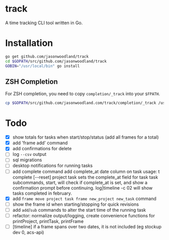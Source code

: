 # track

A time tracking CLI tool written in Go.

# Installation

```sh
go get github.com/jasonwoodland/track
cd $GOPATH/src/github.com/jasonwoodland/track
GOBIN="/usr/local/bin" go install

```

## ZSH Completion

For ZSH completion, you need to copy `completion/_track` into your `$FPATH`.
```sh
cp $GOPATH/src/github.com/jasonwoodland.com/track/completion/_track /usr/local/share/zsh/site-functions/_track
```

# Todo

- [x] show totals for tasks when start/stop/status (add all frames for a total)
- [x] add 'frame add' command
- [x] add confirmations for delete
- [ ] log `--csv` output
- [ ] sql migrations
- [ ] desktop notifications for running tasks
- [ ] add complete command
        add complete_at date column on task
        usage: t complete [--reset] project task
          sets the complete_at field for task
        task subcommands, start, will check if complete_at is set, and show a
        confirmation prompt before continuing.
        log|timeline -c 02 will show tasks completed in february.
- [x] add `frame move project task frame new_project new_task` command
- [ ] show the frame id when starting/stopping for quick revisions
- [ ] add `add`/`sub` commands to alter the start time of the running task
- [ ] refactor: normalize output/logging, create convenience functions for printProject, printTask, printFrame
- [ ] [timeline] if a frame spans over two dates, it is not included (eg stockup dev 0, acs-api)
